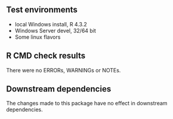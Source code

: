 ## Test environments
* local Windows install, R 4.3.2
* Windows Server devel, 32/64 bit
* Some linux flavors

## R CMD check results
There were no ERRORs, WARNINGs or NOTEs.

## Downstream dependencies
The changes made to this package have no effect in downstream dependencies.
